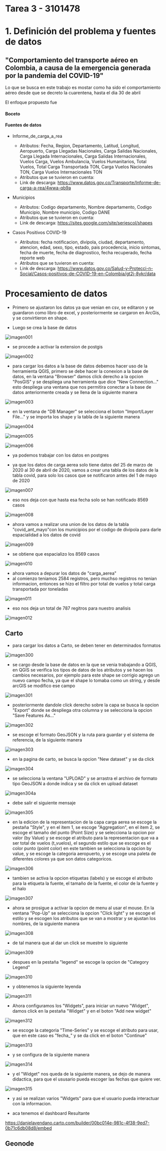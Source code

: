 # Tarea 3 - 3101478

# 1. Definición del problema y fuentes de datos

## "Comportamiento del transporte aéreo en Colombia, a causa de la emergencia generada por la pandemia del COVID-19"

Lo que se busca en este trabajo es mostar como ha sido el comportamiento aéreo desde que se decreto la cuarentena, hasta el dia 30 de abril

El enfoque propuesto fue

#### Boceto

#### Fuentes de datos

* Informe_de_carga_a_rea
    - Atributos: Fecha, Region, Departamento, Latitud, Longitud, Aeropuerto, Carga Llegadas Nacionales, Carga Salidas Nacionales, Carga Llegada Internacionales, Carga Salidas Internacionales, Vuelos Carga, Vuelos Ambulancia, Vuelos Humanitarios, Total Vuelos, Total Carga Transportada TON, Carga Vuelos Nacionales TON, Carga Vuelos Internacionales TON
    - Atributos que se tuvieron en cuenta:
    - Link de descarga: https://www.datos.gov.co/Transporte/Informe-de-carga-a-rea/4wwa-qb9a

* Municipios
    - Atributos: Codigo departamento, Nombre departamento, Codigo Municipio, Nombre municipio, Codigo DANE
    - Atributos que se tuvieron en cuenta:
    - Link de descarga: https://sites.google.com/site/seriescol/shapes

* Casos Positivos COVID-19
    - Atributos: fecha notificacion, divipola, ciudad, departamento, atencion, edad, sexo, tipo, estado, pais procedencia, inicio sintomas, fecha de muerte, fecha de diagnostico, fecha recuperado, fecha reporte web
    - Atributos que se tuvieron en cuenta:
    - Link de descarga: https://www.datos.gov.co/Salud-y-Protecci-n-Social/Casos-positivos-de-COVID-19-en-Colombia/gt2j-8ykr/data
    
# Procesamiento de datos

* Primero se ajustaron los datos ya que venian en csv, se editaron y se guardaron como libro de excel, y posteriormente se cargaron en ArcGis, y se convirtieron en shape. 

* Luego se crea la base de datos

![imagen001](Imagenes/imagen001.PNG "imagen001")


* se procede a activar la extension de postgis

![imagen002](Imagenes/imagen002.PNG "imagen002")

* para cargar los datos a la base de datos debemos hacer uso de la herramienta QGIS, primero se debe hacer la conexion a la base de datos, en la ventana "Browser" damos click derecho a la opcion "PosGIS" y se despliega una herramienta que dice "New Connection..." esto despliega una ventana que nos permitira conectar a la base de datos anteriormente creada y se llena de la siguiente manera

![imagen003](Imagenes/imagen003.PNG "imagen003")

* en la ventana de "DB Manager" se selecciona el boton "Import/Layer File..." y se importa los shape y la tabla de la siguiente manera

![imagen004](Imagenes/imagen004.PNG "imagen004")

![imagen005](Imagenes/imagen005.PNG "imagen005")

![imagen006](Imagenes/imagen006.PNG "imagen006")

* ya podemos trabajar con los datos en postgres

* ya que los datos de carga aerea solo tiene datos del 25 de marzo de 2020 al 30 de abril de 2020, vamos a crear una tabla de los datos de la tabla covid, para solo los casos que se notificaron antes del 1 de mayo de 2020

![imagen007](Imagenes/imagen007.PNG "imagen007")

* eso nos deja con que hasta esa fecha solo se han notificado 8569 casos

![imagen008](Imagenes/imagen008.PNG "imagen008")

* ahora vamos a realizar una union de los datos de la tabla "covid_ant_mayo"con los municipios por el codigo de divipola para darle espacialidad a los datos de covid

![imagen009](Imagenes/imagen009.PNG "imagen009")

* se obtiene que espacializo los 8569 casos

![imagen010](Imagenes/imagen010.PNG "imagen010")

* ahora vamos a depurar los datos de "carga_aerea" 
* al comienzo teniamos 2584 registros, pero muchso registros no tenian informacion, entonces se hizo el filtro por total de vuelos y total carga transportada por toneladas

![imagen011](Imagenes/imagen011.PNG "imagen011")

* eso nos deja un total de 787 regitros para nuestro analisis

![imagen012](Imagenes/imagen012.PNG "imagen012")

## Carto

* para cargar los datos a Carto, se deben tener en determinados formatos

![imagen300](Imagenes/imagen300.PNG "imagen300")

* se cargo desde la base de datos en la que se venia trabajando a QGIS, en QGIS se verifica los tipos de datos de los atributos y se hacen los cambios necesarios, por ejemplo para este shape se corrigio agrego un nuevo campo fecha, ya que el shape lo tomaba como un string, y desde arcGIS se modifico ese campo 

![imagen301](Imagenes/imagen301.PNG "imagen301")

* posteriormente dandole click derecho sobre la capa se busca la opcion "Export" donde se despliega otra columna y se selecciona la opcion "Save Features As..."

![imagen302](Imagenes/imagen302.PNG "imagen302")

* se escoge el formato GeoJSON y la ruta para guardar y el sistema de referencia, de la siguiente manera

![imagen303](Imagenes/imagen303.PNG "imagen303")

* en la pagina de carto, se busca la opcion "New dataset" y se da click

![imagen304](Imagenes/imagen304.PNG "imagen304")

* se selecciona la ventana "UPLOAD" y se arrastra el archivo de formato tipo GeoJSON a donde indica y se da click en upload dataset

![imagen304a](Imagenes/imagen304a.PNG "imagen304a")


* debe salir el siguiente mensaje 

![imagen305](Imagenes/imagen305.PNG "imagen305")

* en la edicion de la representacion de la capa carga aerea se escoge la pestaña "Style", y en el item 1, se escoge "Aggregation", en el item 2, se escoge el tamaño del punto (Point Size) y se selecciona la opcion por valor (by Value) y se escoge el atributo para la representacion que va a ser total de vuelos (t_vuelos), el segundo estilo que se escoge es el color punto (point color) en este tambien se selecciona la opcion by value, y se escoge la categoria aeropuerto, y se escoge una paleta de diferentes colores ya que son datos categoricos. 

![imagen306](Imagenes/imagen306.PNG "imagen306")

* tambien se activa la opcion etiquetas (labels) y se escoge el atributo para la etiqueta la fuente, el tamaño de la fuente, el color de la fuente y el halo

![imagen307](Imagenes/imagen307.PNG "imagen307")

* ahora se prosigue a activar la opcion de menu al usar el mouse. En la ventana "Pop-Up" se selecciona la opcion "Click light" y se escoge el estilo y se escogen los atributos que se van a mostrar y se ajustan los nombres, de la siguiente manera

![imagen308](Imagenes/imagen308.PNG "imagen308")

* de tal manera que al dar un click se muestre lo siguiente

![imagen309](Imagenes/imagen309.PNG "imagen309")

* despues en la pestaña "legend" se escoge la opcion de "Category Legend"

![imagen310](Imagenes/imagen310.PNG "imagen310")

* y obtenemos la siguiente leyenda

![imagen311](Imagenes/imagen311.PNG "imagen311")

* Ahora configuramos los "Widgets", para iniciar un nuevo "Widget", damos click en la pestaña "Widget" y en el boton "Add new widget" 

![imagen312](Imagenes/imagen312.PNG "imagen312")

* se escoge la categoria "Time-Series" y se escoge el atributo para usar, que en este caso es "fecha_" y se da click en el boton "Continue"

![imagen313](Imagenes/imagen313.PNG "imagen313")
 
* y se configura de la siguiente manera

![imagen314](Imagenes/imagen314.PNG "imagen314")
 
 * y el "Widget" nos queda de la siguiente manera, se dejo de manera didactica, para que el ususario pueda escoger las fechas que quiere ver.

![imagen315](Imagenes/imagen315.PNG "imagen315")
 
 * y asi se realizan varios "Widgets" para que el usuario pueda interactuar con la informacion.

 * aca tenemos el dashboard Resultante

 https://danielavendano.carto.com/builder/00bc014e-981c-4f38-9ed7-0b71c6db08d8/embed

## Geonode

